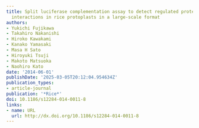 ```yaml
---
title: Split luciferase complementation assay to detect regulated protein-protein
  interactions in rice protoplasts in a large-scale format
authors:
- Yukichi Fujikawa
- Takahiro Nakanishi
- Hiroko Kawakami
- Kanako Yamasaki
- Masa H Sato
- Hiroyuki Tsuji
- Makoto Matsuoka
- Naohiro Kato
date: '2014-06-01'
publishDate: '2025-03-05T20:12:04.954634Z'
publication_types:
- article-journal
publication: '*Rice*'
doi: 10.1186/s12284-014-0011-8
links:
- name: URL
  url: http://dx.doi.org/10.1186/s12284-014-0011-8
---
```

